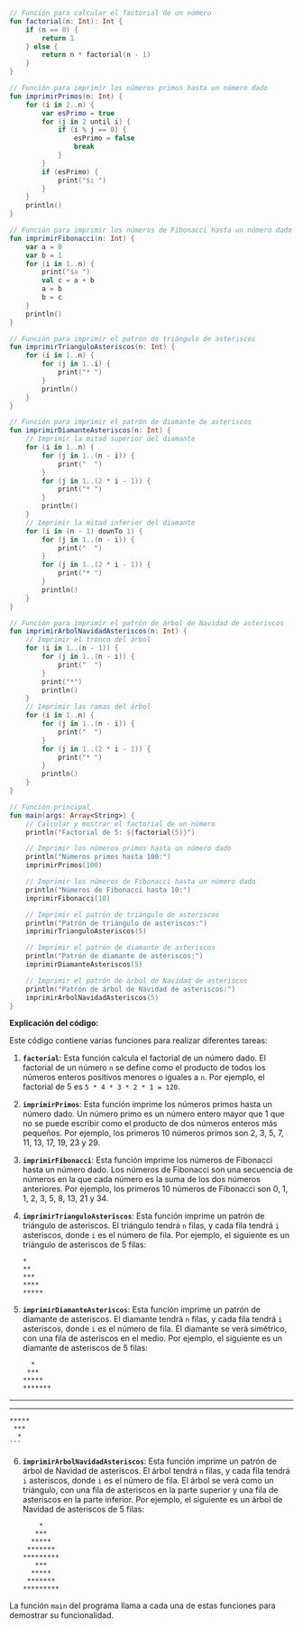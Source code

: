 ```kotlin
// Función para calcular el factorial de un número
fun factorial(n: Int): Int {
    if (n == 0) {
        return 1
    } else {
        return n * factorial(n - 1)
    }
}

// Función para imprimir los números primos hasta un número dado
fun imprimirPrimos(n: Int) {
    for (i in 2..n) {
        var esPrimo = true
        for (j in 2 until i) {
            if (i % j == 0) {
                esPrimo = false
                break
            }
        }
        if (esPrimo) {
            print("$i ")
        }
    }
    println()
}

// Función para imprimir los números de Fibonacci hasta un número dado
fun imprimirFibonacci(n: Int) {
    var a = 0
    var b = 1
    for (i in 1..n) {
        print("$a ")
        val c = a + b
        a = b
        b = c
    }
    println()
}

// Función para imprimir el patrón de triángulo de asteriscos
fun imprimirTrianguloAsteriscos(n: Int) {
    for (i in 1..n) {
        for (j in 1..i) {
            print("* ")
        }
        println()
    }
}

// Función para imprimir el patrón de diamante de asteriscos
fun imprimirDiamanteAsteriscos(n: Int) {
    // Imprimir la mitad superior del diamante
    for (i in 1..n) {
        for (j in 1..(n - i)) {
            print("  ")
        }
        for (j in 1..(2 * i - 1)) {
            print("* ")
        }
        println()
    }
    // Imprimir la mitad inferior del diamante
    for (i in (n - 1) downTo 1) {
        for (j in 1..(n - i)) {
            print("  ")
        }
        for (j in 1..(2 * i - 1)) {
            print("* ")
        }
        println()
    }
}

// Función para imprimir el patrón de árbol de Navidad de asteriscos
fun imprimirArbolNavidadAsteriscos(n: Int) {
    // Imprimir el tronco del árbol
    for (i in 1..(n - 1)) {
        for (j in 1..(n - i)) {
            print("  ")
        }
        print("*")
        println()
    }
    // Imprimir las ramas del árbol
    for (i in 1..n) {
        for (j in 1..(n - i)) {
            print("  ")
        }
        for (j in 1..(2 * i - 1)) {
            print("* ")
        }
        println()
    }
}

// Función principal
fun main(args: Array<String>) {
    // Calcular y mostrar el factorial de un número
    println("Factorial de 5: ${factorial(5)}")

    // Imprimir los números primos hasta un número dado
    println("Números primos hasta 100:")
    imprimirPrimos(100)

    // Imprimir los números de Fibonacci hasta un número dado
    println("Números de Fibonacci hasta 10:")
    imprimirFibonacci(10)

    // Imprimir el patrón de triángulo de asteriscos
    println("Patrón de triángulo de asteriscos:")
    imprimirTrianguloAsteriscos(5)

    // Imprimir el patrón de diamante de asteriscos
    println("Patrón de diamante de asteriscos:")
    imprimirDiamanteAsteriscos(5)

    // Imprimir el patrón de árbol de Navidad de asteriscos
    println("Patrón de árbol de Navidad de asteriscos:")
    imprimirArbolNavidadAsteriscos(5)
}
```

**Explicación del código:**

Este código contiene varias funciones para realizar diferentes tareas:

1. **`factorial`**: Esta función calcula el factorial de un número dado. El factorial de un número `n` se define como el producto de todos los números enteros positivos menores o iguales a `n`. Por ejemplo, el factorial de 5 es `5 * 4 * 3 * 2 * 1 = 120`.


2. **`imprimirPrimos`**: Esta función imprime los números primos hasta un número dado. Un número primo es un número entero mayor que 1 que no se puede escribir como el producto de dos números enteros más pequeños. Por ejemplo, los primeros 10 números primos son 2, 3, 5, 7, 11, 13, 17, 19, 23 y 29.


3. **`imprimirFibonacci`**: Esta función imprime los números de Fibonacci hasta un número dado. Los números de Fibonacci son una secuencia de números en la que cada número es la suma de los dos números anteriores. Por ejemplo, los primeros 10 números de Fibonacci son 0, 1, 1, 2, 3, 5, 8, 13, 21 y 34.


4. **`imprimirTrianguloAsteriscos`**: Esta función imprime un patrón de triángulo de asteriscos. El triángulo tendrá `n` filas, y cada fila tendrá `i` asteriscos, donde `i` es el número de fila. Por ejemplo, el siguiente es un triángulo de asteriscos de 5 filas:

    ```
    *
    **
    ***
    ****
    *****
    ```


5. **`imprimirDiamanteAsteriscos`**: Esta función imprime un patrón de diamante de asteriscos. El diamante tendrá `n` filas, y cada fila tendrá `i` asteriscos, donde `i` es el número de fila. El diamante se verá simétrico, con una fila de asteriscos en el medio. Por ejemplo, el siguiente es un diamante de asteriscos de 5 filas:

    ```
      *
     ***
    *****
   *******
  *********
   *******
    *****
     ***
      *
    ```


6. **`imprimirArbolNavidadAsteriscos`**: Esta función imprime un patrón de árbol de Navidad de asteriscos. El árbol tendrá `n` filas, y cada fila tendrá `i` asteriscos, donde `i` es el número de fila. El árbol se verá como un triángulo, con una fila de asteriscos en la parte superior y una fila de asteriscos en la parte inferior. Por ejemplo, el siguiente es un árbol de Navidad de asteriscos de 5 filas:

    ```
        *
       ***
      *****
     *******
    *********
       ***
      *****
     *******
    *********
    ```

La función `main` del programa llama a cada una de estas funciones para demostrar su funcionalidad.